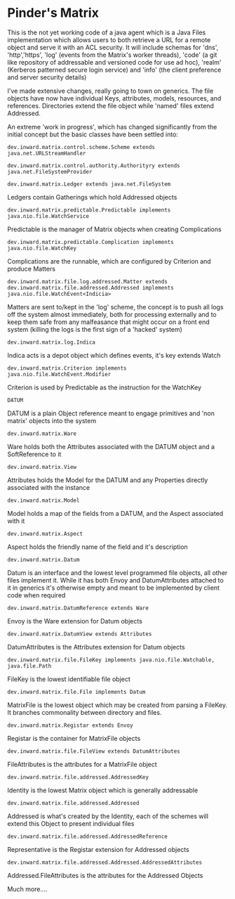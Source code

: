 # Pinder's Matrix

This is the not yet working code of a java agent which is a Java Files implementation which allows users to both retrieve a URL for a remote object and serve it with an ACL security. It will include schemas for 'dns', 'http','https', 'log' (events from the Matrix's worker threads), 'code' (a git like repository of addressable and versioned code for use ad hoc), 'realm' (Kerberos patterned secure login service) and 'info' (the client preference and server security details)

I've made extensive changes, really going to town on generics. The file objects have now have individual Keys, attributes, models, resources, and references. Directories extend the file object while 'named' files extend Addressed.


An extreme 'work in progress', which has changed significantly from the initial concept but the basic classes have been settled into:

    dev.inward.matrix.control.scheme.Scheme extends java.net.URLStreamHandler
    
    dev.inward.matrix.control.authority.Authorityry extends java.net.FileSystemProvider

    dev.inward.matrix.Ledger extends java.net.FileSystem
Ledgers contain Gatherings which hold Addressed objects

    dev.inward.matrix.predictable.Predictable implements java.nio.file.WatchService
Predictable is the manager of Matrix objects when creating Complications

    dev.inward.matrix.predictable.Complication implements java.nio.file.WatchKey
Complications are the runnable, which are configured by Criterion and produce Matters

    dev.inward.matrix.file.log.addressed.Matter extends dev.inward.matrix.file.addressed.Addressed implements java.nio.file.WatchEvent<Indicia> 
Matters are sent to/kept in the 'log' scheme, the concept is to push all logs off the system almost immediately, both for processing externally and to keep them safe from any malfeasance that might occur on a front end system (killing the logs is the first sign of a 'hacked' system)

    dev.inward.matrix.log.Indica 
Indica acts is a depot object which defines events, it's key extends Watch

    dev.inward.matrix.Criterion implements java.nio.file.WatchEvent.Modifier
Criterion is used by Predictable as the instruction for the WatchKey

    DATUM
DATUM is a plain Object reference meant to engage primitives and 'non matrix' objects into the system
    
    dev.inward.matrix.Ware
Ware holds both the Attributes associated with the DATUM object and a SoftReference to it

    dev.inward.matrix.View
Attributes holds the Model for the DATUM and any Properties directly associated with the instance 

    dev.inward.matrix.Model
Model holds a map of the fields from a DATUM, and the Aspect associated with it

    dev.inward.matrix.Aspect
Aspect holds the friendly name of the field and it's description 

    dev.inward.matrix.Datum
Datum is an interface and the lowest level programmed file objects, all other files implement it. While it has both Envoy and DatumAttributes attached to it in generics it's otherwise empty and meant to be implemented by client code when required

    dev.inward.matrix.DatumReference extends Ware
Envoy is the Ware extension for Datum objects

    dev.inward.matrix.DatumView extends Attributes
DatumAttributes is the Attributes extension for Datum objects

    dev.inward.matrix.file.FileKey implements java.nio.file.Watchable, java.file.Path
FileKey is the lowest identifiable file object

    dev.inward.matrix.file.File implements Datum
MatrixFile is the lowest object which may be created from parsing a FileKey. It branches commonality between directory and files.

    dev.inward.matrix.Registar extends Envoy
Registar is the container for MatrixFile objects

    dev.inward.matrix.file.FileView extends DatumAttributes
FileAttributes is the attributes for a MatrixFile object 

    dev.inward.matrix.file.addressed.AddressedKey
Identity is the lowest Matrix object which is generally addressable

    dev.inward.matrix.file.addressed.Addressed
Addressed is what's created by the Identity, each of the schemes will extend this Object to present individual files

    dev.inward.matrix.file.addressed.AddressedReference
Representative is the Registar extension for Addressed objects

    dev.inward.matrix.file.addressed.Addressed.AddressedAttributes
Addressed.FileAttributes is the attributes for the Addressed Objects

Much more....


